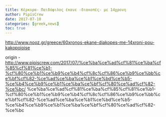 ```yaml
---
title: Κέρκυρα- Παιδόφιλος έκανε -διακοπές- με 14χρονη
author: PipisCrew
date: 2017-07-10
categories: [greek,news]
toc: true
---
```


http://www.nooz.gr/greece/60xronos-ekane-diakopes-me-14xroni-pou-kakopoioise

origin - http://www.pipiscrew.com/2017/07/%ce%ba%ce%ad%cf%81%ce%ba%cf%85%cf%81%ce%b1-%cf%80%ce%b1%ce%b9%ce%b4%cf%8c%cf%86%ce%b9%ce%bb%ce%bf%cf%82-%ce%ad%ce%ba%ce%b1%ce%bd%ce%b5-%ce%b4%ce%b9%ce%b1%ce%ba%ce%bf%cf%80%ce%ad%cf%82-%ce%bc/ %ce%ba%ce%ad%cf%81%ce%ba%cf%85%cf%81%ce%b1-%cf%80%ce%b1%ce%b9%ce%b4%cf%8c%cf%86%ce%b9%ce%bb%ce%bf%cf%82-%ce%ad%ce%ba%ce%b1%ce%bd%ce%b5-%ce%b4%ce%b9%ce%b1%ce%ba%ce%bf%cf%80%ce%ad%cf%82-%ce%bc